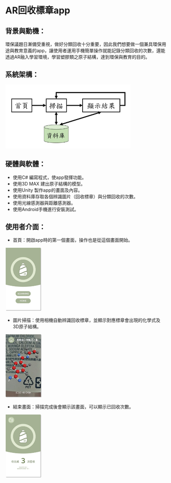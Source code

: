 # AR回收標章app
## 背景與動機：
環保議題日漸備受重視，做好分類回收十分重要，因此我們想要做一個兼具環保用途與教育意義的app，讓使用者運用手機簡單操作就能記錄分類回收的次數，還能透過AR融入學習環境，學習塑膠類之原子結構，達到環保與教育的目的。

## 系統架構：
<img src="https://github.com/gigilin7/AR-recycling-mark/blob/main/picture/1.jpg" height=200>

## 硬體與軟體：
+ 使用C# 編寫程式，使app發揮功能。
+ 使用3D MAX 建出原子結構的模型。
+ 使用Unity 製作app的畫面及內容。
+ 使用資料庫存取各個辨識圖片（回收標章）與分類回收的次數。
+ 使用光線感測器與距離感測器。
+ 使用Android手機進行安裝測試。


## 使用者介面：
+	首頁：開啟app時的第一個畫面，操作也是從這個畫面開始。
<img src="https://github.com/gigilin7/AR-recycling-mark/blob/main/picture/2.jpg" height=200>

+	圖片掃描：使用相機自動辨識回收標章，並顯示對應標章會出現的化學式及3D原子結構。

<img src="https://github.com/gigilin7/AR-recycling-mark/blob/main/picture/3.jpg" height=200>

+ 結束畫面：掃描完成後會顯示該畫面，可以顯示已回收次數。

<img src="https://github.com/gigilin7/AR-recycling-mark/blob/main/picture/4.jpg" height=200>

